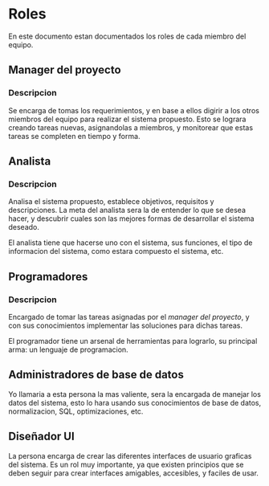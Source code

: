 # Roles

En este documento estan documentados los roles de cada miembro del equipo.

## Manager del proyecto

### Descripcion

Se encarga de tomas los requerimientos, y en base a ellos digirir a los otros miembros del equipo para realizar el sistema propuesto. Esto se lograra creando tareas nuevas, asignandolas a miembros, y monitorear que estas tareas se completen en tiempo y forma.

## Analista

### Descripcion

Analisa el sistema propuesto, establece objetivos, requisitos y descripciones. La meta del analista sera la de entender lo que se desea hacer, y descubrir cuales son las mejores formas de desarrollar el sistema deseado.

El analista tiene que hacerse uno con el sistema, sus funciones, el tipo de informacion del sistema, como estara compuesto el sistema, etc.

## Programadores

### Descripcion

Encargado de tomar las tareas asignadas por el _manager del proyecto_, y con sus conocimientos implementar las soluciones para dichas tareas.

El programador tiene un arsenal de herramientas para lograrlo, su principal arma: un lenguaje de programacion.

## Administradores de base de datos

Yo llamaria a esta persona la mas valiente, sera la encargada de manejar los datos del sistema, esto lo hara usando sus conocimientos de base de datos, normalizacion, SQL, optimizaciones, etc.

## Diseñador UI

La persona encarga de crear las diferentes interfaces de usuario graficas del sistema. Es un rol muy importante, ya que existen principios que se deben seguir para crear interfaces amigables, accesibles, y faciles de usar. 